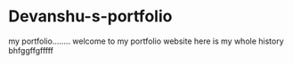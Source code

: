# Devanshu-s-portfolio
my portfolio........
welcome to my portfolio website here is my whole history 
bhfggffgfffff